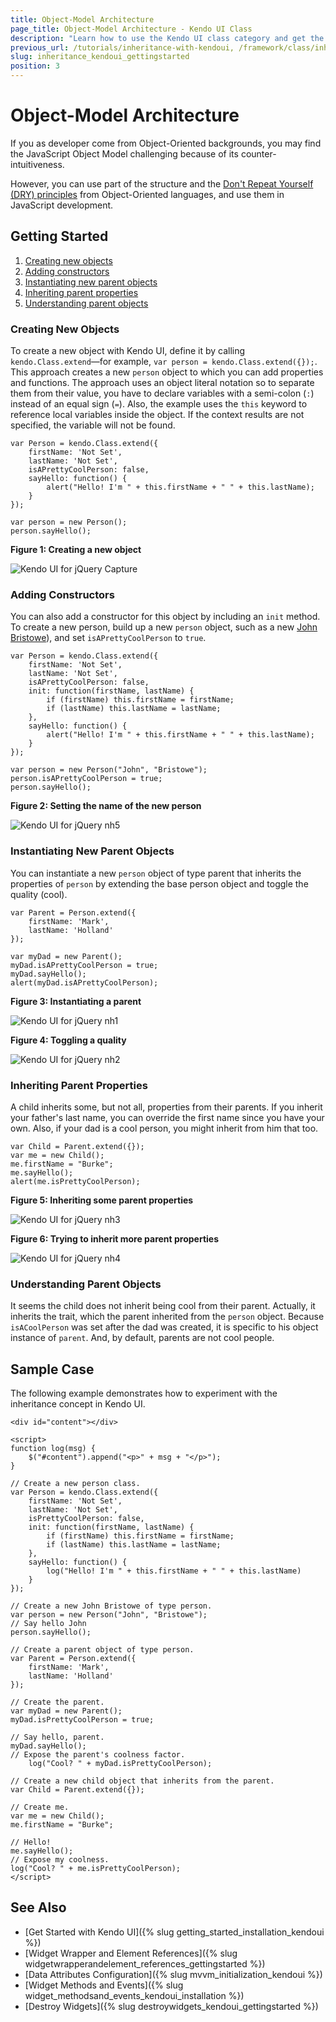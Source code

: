 ```yaml
---
title: Object-Model Architecture
page_title: Object-Model Architecture - Kendo UI Class
description: "Learn how to use the Kendo UI class category and get the basics of doing JavaScript inheritance with Kendo UI."
previous_url: /tutorials/inheritance-with-kendoui, /framework/class/inheritance, /framework/inheritance
slug: inheritance_kendoui_gettingstarted
position: 3
---
```


# Object-Model Architecture

If you as developer come from Object-Oriented backgrounds, you may find the JavaScript Object Model challenging because of its counter-intuitiveness.

However, you can use part of the structure and the [Don't Repeat Yourself (DRY) principles](https://en.wikipedia.org/wiki/Don%27t_repeat_yourself) from Object-Oriented languages, and use them in JavaScript development.

## Getting Started

1. [Creating new objects](#creating-new-objects)
1. [Adding constructors](#adding-contructors)
1. [Instantiating new parent objects](#instantiating-new-parent-objects)
1. [Inheriting parent properties](#inheriting-parent-properties)
1. [Understanding parent objects](#understanding-parent-objects)

### Creating New Objects

To create a new object with Kendo UI, define it by calling `kendo.Class.extend`&mdash;for example, `var person = kendo.Class.extend({});`. This approach creates a new `person` object to which you can add properties and functions. The approach uses an object literal notation so to separate them from their value, you have to declare variables with a semi-colon (`:`) instead of an equal sign (`=`). Also, the example uses the `this` keyword to reference local variables inside the object. If the context results are not specified, the variable will not be found.

    var Person = kendo.Class.extend({
        firstName: 'Not Set',
        lastName: 'Not Set',
        isAPrettyCoolPerson: false,
        sayHello: function() {
            alert("Hello! I'm " + this.firstName + " " + this.lastName);
        }
    });

    var person = new Person();
    person.sayHello();

**Figure 1: Creating a new object**

![Kendo UI for jQuery Capture](../../images/inheritance/8c23-capture.png)

### Adding Constructors

You can also add a constructor for this object by including an `init` method. To create a new person, build up a new `person` object, such as a new [John Bristowe](http://twitter.com/johnbristowe)), and set `isAPrettyCoolPerson` to `true`.

    var Person = kendo.Class.extend({
        firstName: 'Not Set',
        lastName: 'Not Set',
        isAPrettyCoolPerson: false,
        init: function(firstName, lastName) {
            if (firstName) this.firstName = firstName;
            if (lastName) this.lastName = lastName;
        },
        sayHello: function() {
            alert("Hello! I'm " + this.firstName + " " + this.lastName);
        }
    });

    var person = new Person("John", "Bristowe");
    person.isAPrettyCoolPerson = true;
    person.sayHello();

**Figure 2: Setting the name of the new person**

![Kendo UI for jQuery nh5](../../images/inheritance/8c23-nh5.png)

### Instantiating New Parent Objects

You can instantiate a new `person` object of type parent that inherits the properties of `person` by extending the base person object and toggle the quality (cool).

    var Parent = Person.extend({
        firstName: 'Mark',
        lastName: 'Holland'
    });

    var myDad = new Parent();
    myDad.isAPrettyCoolPerson = true;
    myDad.sayHello();
    alert(myDad.isAPrettyCoolPerson);

**Figure 3: Instantiating a parent**

![Kendo UI for jQuery nh1](../../images/inheritance/8c23-nh1_1.png)

**Figure 4: Toggling a quality**

![Kendo UI for jQuery nh2](../../images/inheritance/8c23-nh2.png)

### Inheriting Parent Properties

A child inherits some, but not all, properties from their parents. If you inherit your father's last name, you can override the first name since you have your own. Also, if your dad is a cool person, you might inherit from him that too.

    var Child = Parent.extend({});
    var me = new Child();
    me.firstName = "Burke";
    me.sayHello();
    alert(me.isPrettyCoolPerson);

**Figure 5: Inheriting some parent properties**

![Kendo UI for jQuery nh3](../../images/inheritance/8c23-nh3.png)

**Figure 6: Trying to inherit more parent properties**

![Kendo UI for jQuery nh4](../../images/inheritance/8c23-nh4.png)

### Understanding Parent Objects

It seems the child does not inherit being cool from their parent. Actually, it inherits the trait, which the parent inherited from the `person` object. Because `isACoolPerson` was set after the dad was created, it is specific to his object instance of `parent`. And, by default, parents are not cool people.

## Sample Case

The following example demonstrates how to experiment with the inheritance concept in Kendo UI.

```dojo
<div id="content"></div>

<script>
function log(msg) {
    $("#content").append("<p>" + msg + "</p>");
}

// Create a new person class.
var Person = kendo.Class.extend({
    firstName: 'Not Set',
    lastName: 'Not Set',
    isPrettyCoolPerson: false,
    init: function(firstName, lastName) {
        if (firstName) this.firstName = firstName;
        if (lastName) this.lastName = lastName;
    },
    sayHello: function() {
        log("Hello! I'm " + this.firstName + " " + this.lastName)
    }
});

// Create a new John Bristowe of type person.
var person = new Person("John", "Bristowe");
// Say hello John
person.sayHello();

// Create a parent object of type person.
var Parent = Person.extend({
    firstName: 'Mark',
    lastName: 'Holland'
});

// Create the parent.
var myDad = new Parent();
myDad.isPrettyCoolPerson = true;

// Say hello, parent.
myDad.sayHello();
// Expose the parent's coolness factor.
    log("Cool? " + myDad.isPrettyCoolPerson);

// Create a new child object that inherits from the parent.
var Child = Parent.extend({});

// Create me.
var me = new Child();
me.firstName = "Burke";

// Hello!
me.sayHello();
// Expose my coolness.
log("Cool? " + me.isPrettyCoolPerson);
</script>
```

## See Also

* [Get Started with Kendo UI]({% slug getting_started_installation_kendoui %})
* [Widget Wrapper and Element References]({% slug widgetwrapperandelement_references_gettingstarted %})
* [Data Attributes Configuration]({% slug mvvm_initialization_kendoui %})
* [Widget Methods and Events]({% slug widget_methodsand_events_kendoui_installation %})
* [Destroy Widgets]({% slug destroywidgets_kendoui_gettingstarted %})
